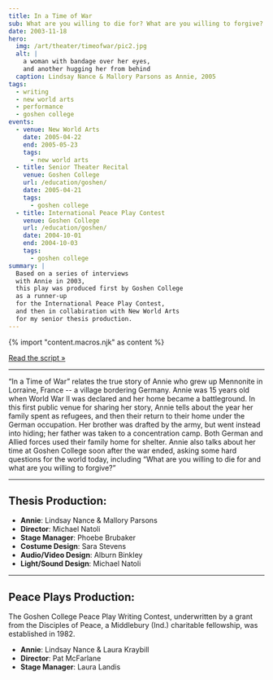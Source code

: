 ```yaml
---
title: In a Time of War
sub: What are you willing to die for? What are you willing to forgive?
date: 2003-11-18
hero:
  img: /art/theater/timeofwar/pic2.jpg
  alt: |
    a woman with bandage over her eyes,
    and another hugging her from behind
  caption: Lindsay Nance & Mallory Parsons as Annie, 2005
tags:
  - writing
  - new world arts
  - performance
  - goshen college
events:
  - venue: New World Arts
    date: 2005-04-22
    end: 2005-05-23
    tags:
      - new world arts
  - title: Senior Theater Recital
    venue: Goshen College
    url: /education/goshen/
    date: 2005-04-21
    tags:
      - goshen college
  - title: International Peace Play Contest
    venue: Goshen College
    url: /education/goshen/
    date: 2004-10-01
    end: 2004-10-03
    tags:
      - goshen college
summary: |
  Based on a series of interviews
  with Annie in 2003,
  this play was produced first by Goshen College
  as a runner-up
  for the International Peace Play Contest,
  and then in collabiration with New World Arts
  for my senior thesis production.
---
```


{% import "content.macros.njk" as content %}

[Read the script »](script/)

------

“In a Time of War” relates the true story of Annie
who grew up Mennonite in Lorraine, France --
a village bordering Germany.
Annie was 15 years old when World War II was declared
and her home became a battleground.
In this first public venue for sharing her story,
Annie tells about the year her family spent as refugees,
and then their return to their home under the German occupation.
Her brother was drafted by the army,
but went instead into hiding;
her father was taken to a concentration camp.
Both German and Allied forces used their family home for shelter.
Annie also talks about her time at Goshen College
soon after the war ended,
asking some hard questions for the world today,
including
“What are you willing to die for and what are you willing to forgive?”

------

## Thesis Production:

- **Annie**: Lindsay Nance & Mallory Parsons
- **Director**: Michael Natoli
- **Stage Manager**: Phoebe Brubaker
- **Costume Design**: Sara Stevens
- **Audio/Video Design**: Alburn Binkley
- **Light/Sound Design**: Michael Natoli

------

## Peace Plays Production:

The Goshen College Peace Play Writing Contest,
underwritten by a grant from the Disciples of Peace,
a Middlebury (Ind.) charitable fellowship,
was established in 1982.

- **Annie**: Lindsay Nance & Laura Kraybill
- **Director**: Pat McFarlane
- **Stage Manager**: Laura Landis
